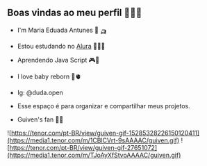 ## Boas vindas ao meu perfil 🫦🧑‍🦽

- I'm Maria Eduada Antunes 🦇 🛺

- Estou estudando no [Alura](https://cursos.alura.com.br/edutech) 🥀🇨🇫

- Aprendendo Java Script 🎮🌯

- I love baby reborn 🐤🫀

- Ig: @duda.open

- Esse espaço é para organizar e compartilhar meus projetos.

- Guiven's fan 🐶👃

![https://tenor.com/pt-BR/view/guiven-gif-15285328226150120411](https://media1.tenor.com/m/1CBlCVrt-9sAAAAC/guiven.gif)
![https://tenor.com/pt-BR/view/guiven-gif-27651072](https://media1.tenor.com/m/TJoAyXfStvoAAAAC/guiven.gif)
